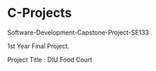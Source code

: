 # C-Projects

Software-Development-Capstone-Project-SE133

1st Year Final Project.

Project Title : DIU Food Court
